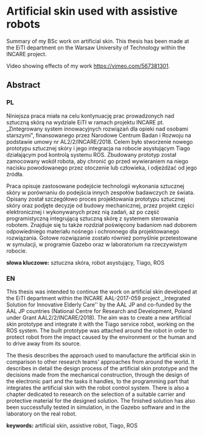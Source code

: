 # Artificial skin used with assistive robots
Summary of my BSc work on artificial skin. This thesis has been made at the EiTI department on the Warsaw University of Technology within the INCARE project.

Video showing effects of my work https://vimeo.com/567381301.

## Abstract
### PL
Niniejsza praca miała na celu kontynuację prac prowadzonych nad sztuczną skórą na wydziale EiTI w ramach projektu INCARE pt. „Zintegrowany system innowacyjnych rozwiązań dla opieki nad osobami starszymi", finansowanego przez Narodowe Centrum Badan i Rozwoju na podstawie umowy nr AL2/2/INCARE/2018. Celem było stworzenie nowego prototypu sztucznej skóry i jego integracja na robocie asystującym Tiago działającym pod kontrolą systemu ROS. Zbudowany prototyp został zamocowany wokół robota, aby chronić go przed wywieraniem na niego nacisku powodowanego przez otoczenie lub człowieka, i odjeżdżać od jego źródła.

Praca opisuje zastosowane podejście technologii wykonania sztucznej skóry w porównaniu do podejścia innych zespołów badawczych ze świata. Opisany został szczegółowo proces projektowania prototypu sztucznej skóry oraz podjęte decyzje od budowy mechanicznej, przez projekt części elektronicznej i wykonywanych przez nią zadań, aż po część programistyczną integrującą sztuczną skórę z systemem sterowania robotem. Znajduje się tu także rozdział poświęcony badaniom nad doborem odpowiedniego materiału nośnego i ochronnego dla projektowanego rozwiązania. Gotowe rozwiązanie zostało również pomyślnie przetestowane w symulacji, w programie Gazebo oraz w laboratorium na rzeczywistym robocie.

**słowa kluczowe:** sztuczna skóra, robot asystujący, Tiago, ROS

### EN
This thesis was intended to continue the work on artificial skin developed at the EiTI department within the INCARE AAL-2017-059 project ,,Integrated Solution for Innovative Elderly Care'' by the AAL JP and co-funded by the AAL JP countries (National Centre for Research and Development, Poland under Grant AAL2/2/INCARE/2018). The aim was to create a new artificial skin prototype and integrate it with the Tiago service robot, working on the ROS system. The built prototype was attached around the robot in order to protect robot from the impact caused by the environment or the human and to drive away from its source.

The thesis describes the approach used to manufacture the artificial skin in comparison to other research teams' approaches from around the world. It describes in detail the design process of the artificial skin prototype and the decisions made from the mechanical construction, through the design of the electronic part and the tasks it handles, to the programming part that integrates the artificial skin with the robot control system. There is also a chapter dedicated to research on the selection of a suitable carrier and protective material for the designed solution. The finished solution has also been successfully tested in simulation, in the Gazebo software and in the laboratory on the real robot.

**keywords:** artificial skin, assistive robot, Tiago, ROS

